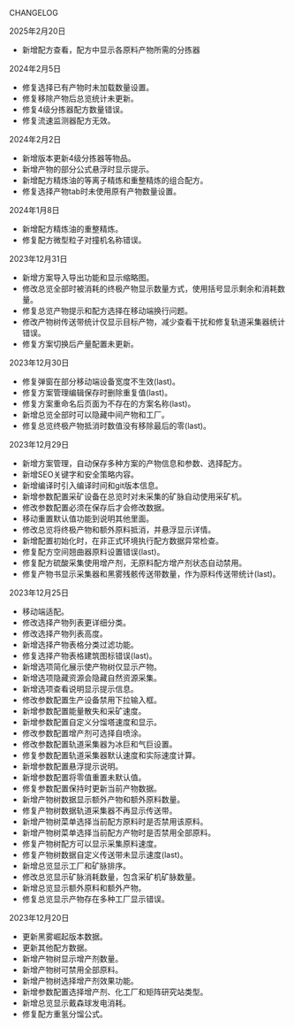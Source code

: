 CHANGELOG

2025年2月20日
- 新增配方查看，配方中显示各原料产物所需的分拣器

2024年2月5日
- 修复选择已有产物时未加载数量设置。
- 修复移除产物后总览统计未更新。
- 修复4级分拣器配方数量错误。
- 修复流速监测器配方无效。

2024年2月2日
- 新增版本更新4级分拣器等物品。
- 新增产物的部分公式悬浮时显示提示。
- 新增配方精炼油的等离子精炼和重整精炼的组合配方。
- 修复选择产物tab时未使用原有产物数量设置。

2024年1月8日
- 新增配方精炼油的重整精炼。
- 修复配方微型粒子对撞机名称错误。

2023年12月31日
- 新增方案导入导出功能和显示缩略图。
- 修改总览全部时被消耗的终极产物显示数量方式，使用括号显示剩余和消耗数量。
- 修复总览产物提示和配方选择在移动端换行问题。
- 修改产物树传送带统计仅显示目标产物，减少查看干扰和修复轨道采集器统计错误。
- 修复方案切换后产量配置未更新。

2023年12月30日
- 修复弹窗在部分移动端设备宽度不生效(last)。
- 修复方案管理编辑保存时删除重复值(last)。
- 修复方案重命名后页面为不存在的方案名称(last)。
- 新增总览全部时可以隐藏中间产物和工厂。
- 修复总览终极产物抵消时数值没有移除最后的零(last)。

2023年12月29日
- 新增方案管理，自动保存多种方案的产物信息和参数、选择配方。
- 新增SEO关键字和安全策略内容。
- 新增编译时引入编译时间和git版本信息。
- 新增参数配置采矿设备在总览时对未采集的矿脉自动使用采矿机。
- 修改参数配置必须在保存后才会修改数据。
- 移动重置默认值功能到说明其他里面。
- 修改总览将终极产物和额外原料抵消，并悬浮显示详情。
- 新增配置初始化时，在非正式环境执行配方数据异常检查。
- 修复配方空间翘曲器原料设置错误(last)。
- 修复配方硫酸采集使用增产剂，无原料配方增产剂状态自动禁用。
- 修复产物书显示采集器和黑雾残骸传送带数量，作为原料传送带统计(last)。

2023年12月25日
- 移动端适配。
- 修改选择产物列表更详细分类。
- 修改选择产物列表高度。
- 新增选择产物表格分类过滤功能。
- 修复选择产物表格建筑图标错误(last)。
- 新增选项简化展示使产物树仅显示产物。
- 新增选项隐藏资源会隐藏自然资源采集。
- 新增选项查看说明显示提示信息。
- 修改参数配置生产设备禁用下拉输入框。
- 新增参数配置能量散失和采矿速度。
- 新增参数配置自定义分馏塔速度和显示。
- 修改参数配置增产剂可选择自喷涂。
- 修改参数配置轨道采集器为冰巨和气巨设置。
- 修复参数配置轨道采集器默认速度和实际速度计算。
- 新增参数配置悬浮提示说明。
- 新增参数配置将零值重置未默认值。
- 修复参数配置保持时更新当前产物数据。
- 新增产物树数据显示额外产物和额外原料数量。
- 修复产物树数据轨道采集器不再显示传送带。
- 新增产物树菜单选择当前配方原料时是否禁用该原料。
- 新增产物树菜单选择当前配方产物时是否禁用全部原料。
- 修复产物树配方可以显示采集原料速度。
- 修复产物树数据自定义传送带未显示速度(last)。
- 新增总览显示工厂和矿脉排序。
- 修改总览显示矿脉消耗数量，包含采矿机矿脉数量。
- 新增总览显示额外原料和额外产物。
- 修复总览显示产物存在多种工厂显示错误。

2023年12月20日
- 更新黑雾崛起版本数据。
- 更新其他配方数据。
- 新增产物树显示增产剂数量。
- 新增产物树可禁用全部原料。
- 新增产物树选择增产剂效果功能。
- 新增参数配置选择增产剂、化工厂和矩阵研究站类型。
- 新增总览显示戴森球发电消耗。
- 修复配方重氢分馏公式。